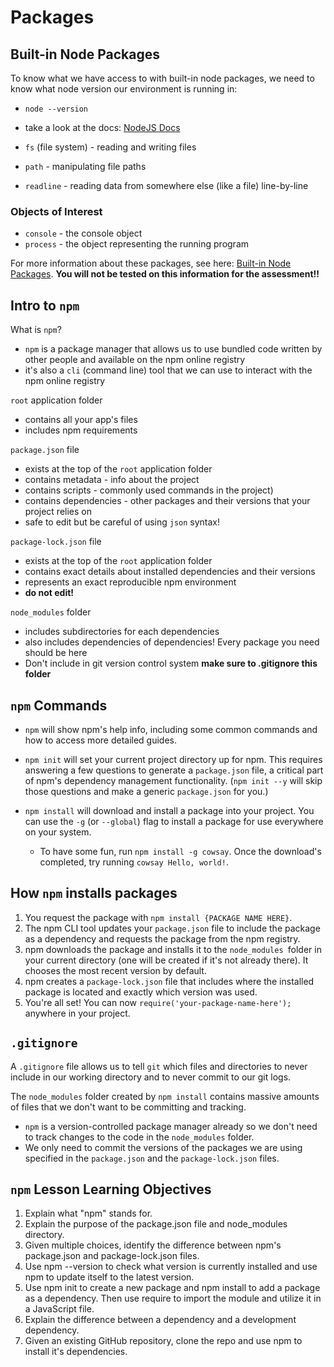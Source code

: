 # Packages

## Built-in Node Packages

To know what we have access to with built-in node packages, we need to know what node version our environment is running in:

- `node --version`
- take a look at the docs: [NodeJS Docs]

- `fs` (file system) - reading and writing files
- `path` - manipulating file paths
- `readline` - reading data from somewhere else (like a file) line-by-line

### Objects of Interest

- `console` - the console object
- `process` - the object representing the running program

For more information about these packages, see here: [Built-in Node Packages]. **You will not be tested on this information for the assessment!!**

## Intro to `npm`

What is `npm`?

- `npm` is a package manager that allows us to use bundled code written by other people and available on the npm online registry
- it's also a `cli` (command line) tool that we can use to interact with the npm online registry

`root` application folder

- contains all your app's files
- includes npm requirements

`package.json` file

- exists at the top of the `root` application folder
- contains metadata - info about the project
- contains scripts - commonly used commands in the project)
- contains dependencies - other packages and their versions that your project relies on
- safe to edit but be careful of using `json` syntax!

`package-lock.json` file

- exists at the top of the `root` application folder
- contains exact details about installed dependencies and their versions
- represents an exact reproducible npm environment
- **do not edit!**

`node_modules` folder

- includes subdirectories for each dependencies
- also includes dependencies of dependencies! Every package you need should be here
- Don't include in git version control system **make sure to .gitignore this folder**

## `npm` Commands

- `npm` will show npm's help info, including some common commands and how to access more detailed guides.

- `npm init` will set your current project directory up for npm. This requires answering a few questions to generate a `package.json` file, a critical part of npm's dependency management functionality. (`npm init --y` will skip those questions and make a generic `package.json` for you.)

- `npm install` will download and install a package into your project. You can use the `-g` (or `--global`) flag to install a package for use everywhere on your system.
  - To have some fun, run `npm install -g cowsay`. Once the download's completed, try running `cowsay Hello, world!`.

## How `npm` installs packages

1. You request the package with `npm install {PACKAGE NAME HERE}`.
2. The npm CLI tool updates your `package.json` file to include the package as a dependency and requests the package from the npm registry.
3. npm downloads the package and installs it to the `node_modules `folder in your current directory (one will be created if it's not already there). It chooses the most recent version by default.
4. npm creates a `package-lock.json` file that includes where the installed package is located and exactly which version was used.
5. You're all set! You can now `require('your-package-name-here');` anywhere in your project.

## `.gitignore`

A `.gitignore` file allows us to tell `git` which files and directories to never include in our working directory and to never commit to our git logs.

The `node_modules` folder created by `npm install` contains massive amounts of files that we don't want to be committing and tracking.

- `npm` is a version-controlled package manager already so we don't need to track changes to the code in the `node_modules` folder.
- We only need to commit the versions of the packages we are using specified in the `package.json` and the `package-lock.json` files.

## `npm` Lesson Learning Objectives

1. Explain what "npm" stands for.
2. Explain the purpose of the package.json file and node_modules directory.
3. Given multiple choices, identify the difference between npm's package.json and package-lock.json files.
4. Use npm --version to check what version is currently installed and use npm to update itself to the latest version.
5. Use npm init to create a new package and npm install to add a package as a dependency. Then use require to import the module and utilize it in a JavaScript file.
6. Explain the difference between a dependency and a development dependency.
7. Given an existing GitHub repository, clone the repo and use npm to install it's dependencies.

[nodejs docs]: https://nodejs.org/en/docs/
[built-in node packages]: ./built-in-node-packages.md
